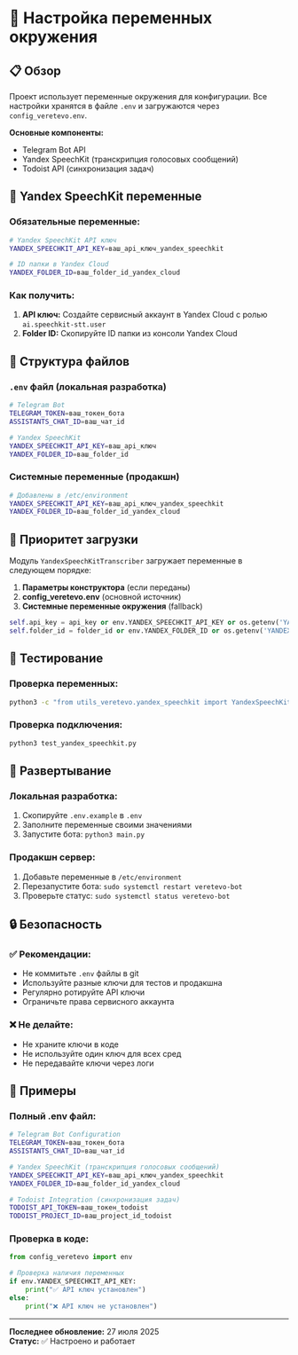 # 🔧 Настройка переменных окружения

## 📋 Обзор

Проект использует переменные окружения для конфигурации. Все настройки хранятся в файле `.env` и загружаются через `config_veretevo.env`.

**Основные компоненты:**
- Telegram Bot API
- Yandex SpeechKit (транскрипция голосовых сообщений)
- Todoist API (синхронизация задач)

## 🔑 Yandex SpeechKit переменные

### Обязательные переменные:

```bash
# Yandex SpeechKit API ключ
YANDEX_SPEECHKIT_API_KEY=ваш_api_ключ_yandex_speechkit

# ID папки в Yandex Cloud
YANDEX_FOLDER_ID=ваш_folder_id_yandex_cloud
```

### Как получить:

1. **API ключ:** Создайте сервисный аккаунт в Yandex Cloud с ролью `ai.speechkit-stt.user`
2. **Folder ID:** Скопируйте ID папки из консоли Yandex Cloud

## 📁 Структура файлов

### `.env` файл (локальная разработка)
```bash
# Telegram Bot
TELEGRAM_TOKEN=ваш_токен_бота
ASSISTANTS_CHAT_ID=ваш_чат_id

# Yandex SpeechKit
YANDEX_SPEECHKIT_API_KEY=ваш_api_ключ
YANDEX_FOLDER_ID=ваш_folder_id
```

### Системные переменные (продакшн)
```bash
# Добавлены в /etc/environment
YANDEX_SPEECHKIT_API_KEY=ваш_api_ключ_yandex_speechkit
YANDEX_FOLDER_ID=ваш_folder_id_yandex_cloud
```

## 🔄 Приоритет загрузки

Модуль `YandexSpeechKitTranscriber` загружает переменные в следующем порядке:

1. **Параметры конструктора** (если переданы)
2. **config_veretevo.env** (основной источник)
3. **Системные переменные окружения** (fallback)

```python
self.api_key = api_key or env.YANDEX_SPEECHKIT_API_KEY or os.getenv('YANDEX_SPEECHKIT_API_KEY')
self.folder_id = folder_id or env.YANDEX_FOLDER_ID or os.getenv('YANDEX_FOLDER_ID')
```

## 🧪 Тестирование

### Проверка переменных:
```bash
python3 -c "from utils_veretevo.yandex_speechkit import YandexSpeechKitTranscriber; t = YandexSpeechKitTranscriber(); print(f'API Key: {t.api_key[:10]}...'); print(f'Folder ID: {t.folder_id}')"
```

### Проверка подключения:
```bash
python3 test_yandex_speechkit.py
```

## 🚀 Развертывание

### Локальная разработка:
1. Скопируйте `.env.example` в `.env`
2. Заполните переменные своими значениями
3. Запустите бота: `python3 main.py`

### Продакшн сервер:
1. Добавьте переменные в `/etc/environment`
2. Перезапустите бота: `sudo systemctl restart veretevo-bot`
3. Проверьте статус: `sudo systemctl status veretevo-bot`

## 🔒 Безопасность

### ✅ Рекомендации:
- Не коммитьте `.env` файлы в git
- Используйте разные ключи для тестов и продакшна
- Регулярно ротируйте API ключи
- Ограничьте права сервисного аккаунта

### ❌ Не делайте:
- Не храните ключи в коде
- Не используйте один ключ для всех сред
- Не передавайте ключи через логи

## 📝 Примеры

### Полный .env файл:
```bash
# Telegram Bot Configuration
TELEGRAM_TOKEN=ваш_токен_бота
ASSISTANTS_CHAT_ID=ваш_чат_id

# Yandex SpeechKit (транскрипция голосовых сообщений)
YANDEX_SPEECHKIT_API_KEY=ваш_api_ключ_yandex_speechkit
YANDEX_FOLDER_ID=ваш_folder_id_yandex_cloud

# Todoist Integration (синхронизация задач)
TODOIST_API_TOKEN=ваш_токен_todoist
TODOIST_PROJECT_ID=ваш_project_id_todoist
```

### Проверка в коде:
```python
from config_veretevo import env

# Проверка наличия переменных
if env.YANDEX_SPEECHKIT_API_KEY:
    print("✅ API ключ установлен")
else:
    print("❌ API ключ не установлен")
```

---
**Последнее обновление:** 27 июля 2025  
**Статус:** ✅ Настроено и работает 